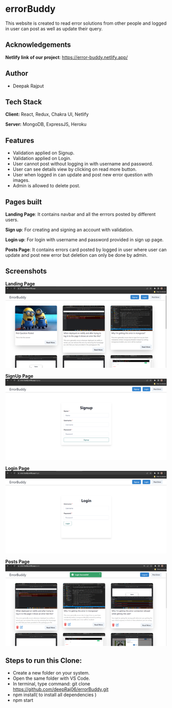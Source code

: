 # errorBuddy
This website is created to read error solutions from other people and logged in user can post as well as update their query.

## Acknowledgements

**Netlify link of our project**: https://error-buddy.netlify.app/

## Author

- Deepak Rajput


## Tech Stack

**Client:** React, Redux, Chakra UI, Netlify

**Server:** MongoDB, ExpressJS, Heroku

## Features

- Validation applied on Signup.
- Validation applied on Login.
- User cannot post without logging in with username and password.
- User can see details view by clicking on read more button.
- User when logged in can update and post new error question with images.
- Admin is allowed to delete post.


## Pages built

**Landing Page**: It contains navbar and all the errrors posted by different users.

**Sign up**: For creating and signing an account with validation.

**Login up**: For login with username and password provided in sign up page.

**Posts Page**: It contains errors card posted by logged in user where user can update and post new error but deletion can only be done by admin.

## Screenshots

**Landing Page**
![App Screenshot](https://github.com/deepRaj06/errorBuddy/blob/main/Screenshots/Screenshot%20(131).png?raw=true)

**SignUp Page**
![App Screenshot](https://github.com/deepRaj06/errorBuddy/blob/main/Screenshots/Screenshot%20(132).png?raw=true)

**Login Page**
![App Screenshot](https://github.com/deepRaj06/errorBuddy/blob/main/Screenshots/Screenshot%20(133).png?raw=true)

**Posts Page**
![App Screenshot](https://github.com/deepRaj06/errorBuddy/blob/main/Screenshots/Screenshot%20(134).png?raw=true)

## Steps to run this Clone:
- Create a new folder on your system.
- Open the same folder with VS Code.
- In terminal, type command: git clone https://github.com/deepRaj06/errorBuddy.git
- npm install( to install all dependencies )
- npm start


